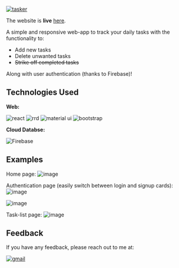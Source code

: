 [![tasker](https://user-images.githubusercontent.com/72291135/208051731-e1ef82d9-cb4e-4eae-a944-1dd866f290fb.png)](https://taskerweb.netlify.app/)

The website is **live** [here](https://tasker-data.web.app/).

A simple and responsive web-app to track your daily tasks with the functionality to:
- Add new tasks
- Delete unwanted tasks
- ~~Strike off completed tasks~~

Along with user authentication (thanks to Firebase)! 



## Technologies Used


**Web:** 

![react](https://img.shields.io/badge/React-20232A?style=for-the-badge&logo=react&logoColor=61DAFB) ![rrd](https://img.shields.io/badge/React_Router-CA4245?style=for-the-badge&logo=react-router&logoColor=white) ![material ui](https://img.shields.io/badge/Material%20UI-007FFF?style=for-the-badge&logo=mui&logoColor=white) ![bootstrap](https://img.shields.io/badge/Bootstrap-563D7C?style=for-the-badge&logo=bootstrap&logoColor=white)

**Cloud Databse:** 

![Firebase](https://img.shields.io/badge/firebase-ffca28?style=for-the-badge&logo=firebase&logoColor=black)

## Examples 

Home page:
![image](https://user-images.githubusercontent.com/72291135/229591380-16a2a190-e165-4a41-ab0d-f15f06382d36.png)

Authentication page (easily switch between login and signup cards):
![image](https://user-images.githubusercontent.com/72291135/229591543-59a8cc9b-e8ad-4d86-aabd-cc07756fb671.png)

![image](https://user-images.githubusercontent.com/72291135/229591710-18ee2ed7-4c81-467f-8f1f-0c6a4b7149dd.png)


Task-list page:
![image](https://user-images.githubusercontent.com/72291135/229592338-d16a92b6-4a9a-4efc-bec5-b7050161b004.png)


## Feedback

If you have any feedback, please reach out to me at:

[![gmail](https://img.shields.io/badge/Gmail-D14836?style=for-the-badge&logo=gmail&logoColor=white)](mailto:gondaliamanav@gmail.com)



